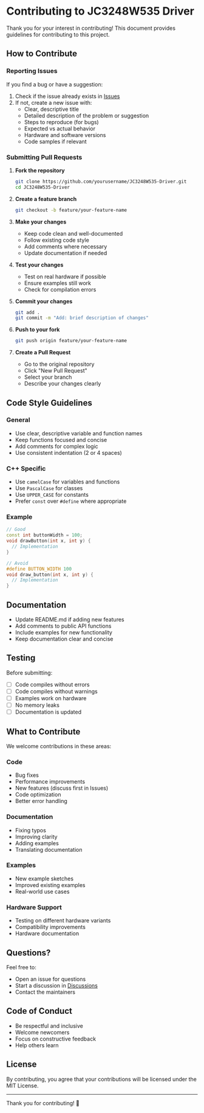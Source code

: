 # Contributing to JC3248W535 Driver

Thank you for your interest in contributing! This document provides guidelines for contributing to this project.

## How to Contribute

### Reporting Issues

If you find a bug or have a suggestion:

1. Check if the issue already exists in [Issues](https://github.com/yourusername/JC3248W535-Driver/issues)
2. If not, create a new issue with:
   - Clear, descriptive title
   - Detailed description of the problem or suggestion
   - Steps to reproduce (for bugs)
   - Expected vs actual behavior
   - Hardware and software versions
   - Code samples if relevant

### Submitting Pull Requests

1. **Fork the repository**
   ```bash
   git clone https://github.com/yourusername/JC3248W535-Driver.git
   cd JC3248W535-Driver
   ```

2. **Create a feature branch**
   ```bash
   git checkout -b feature/your-feature-name
   ```

3. **Make your changes**
   - Keep code clean and well-documented
   - Follow existing code style
   - Add comments where necessary
   - Update documentation if needed

4. **Test your changes**
   - Test on real hardware if possible
   - Ensure examples still work
   - Check for compilation errors

5. **Commit your changes**
   ```bash
   git add .
   git commit -m "Add: brief description of changes"
   ```

6. **Push to your fork**
   ```bash
   git push origin feature/your-feature-name
   ```

7. **Create a Pull Request**
   - Go to the original repository
   - Click "New Pull Request"
   - Select your branch
   - Describe your changes clearly

## Code Style Guidelines

### General
- Use clear, descriptive variable and function names
- Keep functions focused and concise
- Add comments for complex logic
- Use consistent indentation (2 or 4 spaces)

### C++ Specific
- Use `camelCase` for variables and functions
- Use `PascalCase` for classes
- Use `UPPER_CASE` for constants
- Prefer `const` over `#define` where appropriate

### Example
```cpp
// Good
const int buttonWidth = 100;
void drawButton(int x, int y) {
  // Implementation
}

// Avoid
#define BUTTON_WIDTH 100
void draw_button(int x, int y) {
  // Implementation
}
```

## Documentation

- Update README.md if adding new features
- Add comments to public API functions
- Include examples for new functionality
- Keep documentation clear and concise

## Testing

Before submitting:

- [ ] Code compiles without errors
- [ ] Code compiles without warnings
- [ ] Examples work on hardware
- [ ] No memory leaks
- [ ] Documentation is updated

## What to Contribute

We welcome contributions in these areas:

### Code
- Bug fixes
- Performance improvements
- New features (discuss first in Issues)
- Code optimization
- Better error handling

### Documentation
- Fixing typos
- Improving clarity
- Adding examples
- Translating documentation

### Examples
- New example sketches
- Improved existing examples
- Real-world use cases

### Hardware Support
- Testing on different hardware variants
- Compatibility improvements
- Hardware documentation

## Questions?

Feel free to:
- Open an issue for questions
- Start a discussion in [Discussions](https://github.com/yourusername/JC3248W535-Driver/discussions)
- Contact the maintainers

## Code of Conduct

- Be respectful and inclusive
- Welcome newcomers
- Focus on constructive feedback
- Help others learn

## License

By contributing, you agree that your contributions will be licensed under the MIT License.

---

Thank you for contributing! 🎉
